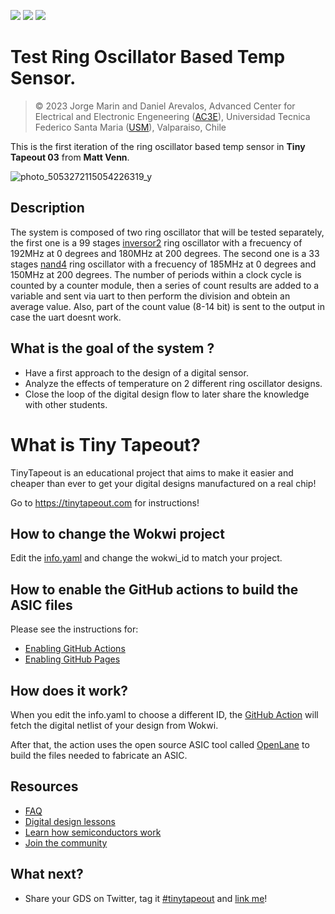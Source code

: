 ![](../../workflows/gds/badge.svg) ![](../../workflows/docs/badge.svg) ![](../../workflows/wokwi_test/badge.svg)

# Test Ring Oscillator Based Temp Sensor.

> &copy; 2023 Jorge Marin  and Daniel Arevalos, Advanced Center for Electrical and Electronic Engeneering ([AC3E](http://ac3e.usm.cl/)), Universidad Tecnica Federico Santa Maria ([USM](https://usm.cl/)), Valparaiso, Chile

This is the first iteration of the ring oscillator based temp sensor in **Tiny Tapeout 03** from **Matt Venn**.

![photo_5053272115054226319_y](https://user-images.githubusercontent.com/64666124/233799343-270f5787-9671-4128-8acd-5d360de0d02f.jpg)

## Description

The system is composed of two ring oscillator that will be tested separately, the first one is a 99 stages [inversor2](https://antmicro-skywater-pdk-docs.readthedocs.io/en/test-submodules-in-rtd/contents/libraries/sky130_fd_sc_hd/cells/inv/README.html) ring oscillator with a frecuency of 192MHz at 0 degrees and 180MHz at 200 degrees. The second one is a 33 stages [nand4](https://antmicro-skywater-pdk-docs.readthedocs.io/en/test-submodules-in-rtd/contents/libraries/sky130_fd_sc_hd/cells/nand4/README.html) ring oscillator with a frecuency of 185MHz at 0 degrees and 150MHz at 200 degrees. The number of periods within a clock cycle is counted by a counter module, then a series of count results are added to a variable and sent via uart to then perform the division and obtein an average value. Also, part of the count value (8-14 bit) is sent to the output in case the uart doesnt work.

## What is the goal of the system ?

* Have a first approach to the design of a digital sensor.
* Analyze the effects of temperature on 2 different ring oscillator designs.
* Close the loop of the digital design flow to later share the knowledge with other students.

# What is Tiny Tapeout?

TinyTapeout is an educational project that aims to make it easier and cheaper than ever to get your digital designs manufactured on a real chip!

Go to https://tinytapeout.com for instructions!

## How to change the Wokwi project

Edit the [info.yaml](info.yaml) and change the wokwi_id to match your project.

## How to enable the GitHub actions to build the ASIC files

Please see the instructions for:

* [Enabling GitHub Actions](https://tinytapeout.com/faq/#when-i-commit-my-change-the-gds-action-isnt-running)
* [Enabling GitHub Pages](https://tinytapeout.com/faq/#my-github-action-is-failing-on-the-pages-part)

## How does it work?

When you edit the info.yaml to choose a different ID, the [GitHub Action](.github/workflows/gds.yaml) will fetch the digital netlist of your design from Wokwi.

After that, the action uses the open source ASIC tool called [OpenLane](https://www.zerotoasiccourse.com/terminology/openlane/) to build the files needed to fabricate an ASIC.

## Resources

* [FAQ](https://tinytapeout.com/faq/)
* [Digital design lessons](https://tinytapeout.com/digital_design/)
* [Learn how semiconductors work](https://tinytapeout.com/siliwiz/)
* [Join the community](https://discord.gg/rPK2nSjxy8)

## What next?

* Share your GDS on Twitter, tag it [#tinytapeout](https://twitter.com/hashtag/tinytapeout?src=hashtag_click) and [link me](https://twitter.com/matthewvenn)!
